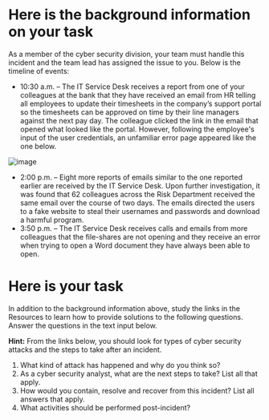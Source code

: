 # Here is the background information on your task
As a member of the cyber security division, your team must handle this incident and the team lead has assigned the issue to you. Below is the timeline of events:

- 10:30 a.m. – The IT Service Desk receives a report from one of your colleagues at the bank that they have received an email from HR telling all employees to update their timesheets in the company’s support portal so the timesheets can be approved on time by their line managers against the next pay day. The colleague clicked the link in the email that opened what looked like the portal. However, following the employee's input of the user credentials, an unfamiliar error page appeared like the one below.

![image](https://github.com/user-attachments/assets/8a9d1dc7-2750-4ffa-a590-bbaa279deb42)

- 2:00 p.m. – Eight more reports of emails similar to the one reported earlier are received by the IT Service Desk. Upon further investigation, it was found that 62 colleagues across the Risk Department received the same email over the course of two days.  The emails directed the users to a fake website to steal their usernames and passwords and download a harmful program.
- 3:50 p.m. – The IT Service Desk receives calls and emails from more colleagues that the file-shares are not opening and they receive an error when trying to open a Word document they have always been able to open.

# Here is your task
In addition to the background information above, study the links in the Resources to learn how to provide solutions to the following questions. Answer the questions in the text input below.

**Hint:** From the links below, you should look for types of cyber security attacks and the steps to take after an incident.

1. What kind of attack has happened and why do you think so?
2. As a cyber security analyst, what are the next steps to take? List all that apply.
3. How would you contain, resolve and recover from this incident? List all answers that apply.
4. What activities should be performed post-incident?
